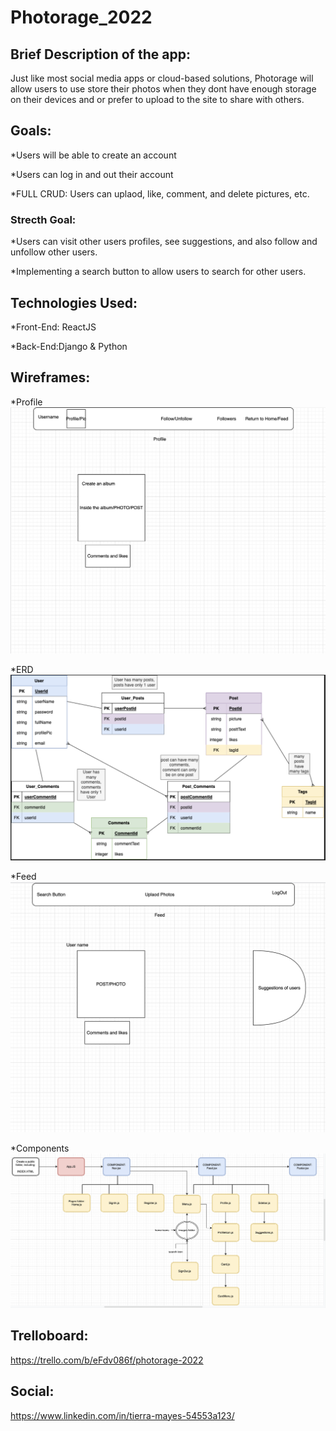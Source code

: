 # Photorage_2022

## Brief Description of the app:

Just like most social media apps or cloud-based solutions, Photorage will allow users to use store their photos when they dont have enough storage on their devices and or prefer to upload to the site to share with others. 

## Goals:

*Users will be able to create an account

*Users can log in and out their account

*FULL CRUD: Users can uplaod, like, comment, and delete pictures, etc.

### Strecth Goal:

*Users can visit other users profiles, see suggestions, and also follow and unfollow other users. 

*Implementing a search button to allow users to search for other users.

## Technologies Used:

*Front-End: ReactJS

*Back-End:Django & Python

## Wireframes:
*Profile <img src="Profile.png">

*ERD <img src="ERD.png">

*Feed <img src="Feed.png">

*Components <img src="component.png">


## Trelloboard:
https://trello.com/b/eFdv086f/photorage-2022

## Social:
https://www.linkedin.com/in/tierra-mayes-54553a123/

